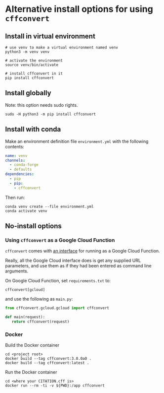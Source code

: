 # Alternative install options for using `cffconvert`

## Install in virtual environment

```shell
# use venv to make a virtual environment named venv
python3 -m venv venv

# activate the environment
source venv/bin/activate

# install cffconvert in it
pip install cffconvert
```

## Install globally

Note: this option needs sudo rights.

```shell
sudo -H python3 -m pip install cffconvert
```

## Install with conda

Make an environment definition file `environment.yml` with the following contents:

```yaml
name: venv
channels:
  - conda-forge
  - defaults
dependencies:
  - pip
  - pip:
    - cffconvert
```

Then run:

```shell
conda venv create --file environment.yml
conda activate venv
```

## No-install options

### Using `cffconvert` as a Google Cloud Function

`cffconvert` comes with [an interface](../src/cffconvert/gcloud/gcloud.py) for
running as a Google Cloud Function.

Really, all the Google Cloud interface does is get any supplied URL
parameters, and use them as if they had been entered as command line
arguments.

On Google Cloud Function, set `requirements.txt` to:

```text
cffconvert[gcloud]
```

and use the following as `main.py`:

```python
from cffconvert.gcloud.gcloud import cffconvert

def main(request):
   return cffconvert(request)
```

### Docker

Build the Docker container 

```shell
cd <project root>
docker build --tag cffconvert:3.0.0a0 .
docker build --tag cffconvert:latest .
```

Run the Docker container 

```shell
cd <where your CITATION.cff is>
docker run --rm -ti -v ${PWD}:/app cffconvert
```

